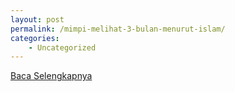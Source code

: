 ```yaml
---
layout: post
permalink: /mimpi-melihat-3-bulan-menurut-islam/
categories:
    - Uncategorized
---
```


[Baca Selengkapnya](/07)